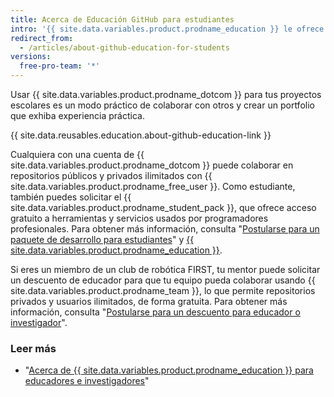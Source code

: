 ```yaml
---
title: Acerca de Educación GitHub para estudiantes
intro: '{{ site.data.variables.product.prodname_education }} le ofrece a los estudiantes experiencia práctica con acceso gratuito a diversas herramientas de programadores de los socios de {{ site.data.variables.product.prodname_dotcom }}.'
redirect_from:
  - /articles/about-github-education-for-students
versions:
  free-pro-team: '*'
---
```


Usar {{ site.data.variables.product.prodname_dotcom }} para tus proyectos escolares es un modo práctico de colaborar con otros y crear un portfolio que exhiba experiencia práctica.

{{ site.data.reusables.education.about-github-education-link }}

Cualquiera con una cuenta de {{ site.data.variables.product.prodname_dotcom }} puede colaborar en repositorios públicos y privados ilimitados con {{ site.data.variables.product.prodname_free_user }}. Como estudiante, también puedes solicitar el {{ site.data.variables.product.prodname_student_pack }}, que ofrece acceso gratuito a herramientas y servicios usados por programadores profesionales. Para obtener más información, consulta "[Postularse para un paquete de desarrollo para estudiantes](/articles/applying-for-a-student-developer-pack)" y [{{ site.data.variables.product.prodname_education }}](https://education.github.com/pack).

Si eres un miembro de un club de robótica FIRST, tu mentor puede solicitar un descuento de educador para que tu equipo pueda colaborar usando {{ site.data.variables.product.prodname_team }}, lo que permite repositorios privados y usuarios ilimitados, de forma gratuita. Para obtener más información, consulta "[Postularse para un descuento para educador o investigador](/articles/applying-for-an-educator-or-researcher-discount)".

### Leer más

- "[Acerca de {{ site.data.variables.product.prodname_education }} para educadores e investigadores](/articles/about-github-education-for-educators-and-researchers)"
